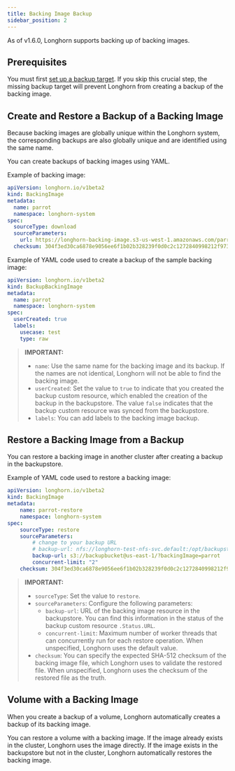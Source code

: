 ```yaml
---
title: Backing Image Backup
sidebar_position: 2
---
```


<head>
  <link rel="canonical" href="https://main--longhornio-docusaurus.netlify.app/advanced-resources/backing-image/backing-image-backup"/>
</head>

As of v1.6.0, Longhorn supports backing up of backing images.

## Prerequisites

You must first [set up a backup target](../../snapshots-and-backups/backup-and-restore/set-backup-target). If you skip this crucial step, the missing backup target will prevent Longhorn from creating a backup of the backing image.

## Create and Restore a Backup of a Backing Image

Because backing images are globally unique within the Longhorn system, the corresponding backups are also globally unique and are identified using the same name.

You can create backups of backing images using YAML. 

Example of backing image:
```yaml
apiVersion: longhorn.io/v1beta2
kind: BackingImage
metadata:
  name: parrot
  namespace: longhorn-system
spec:
  sourceType: download
  sourceParameters:
    url: https://longhorn-backing-image.s3-us-west-1.amazonaws.com/parrot.raw
  checksum: 304f3ed30ca6878e9056ee6f1b02b328239f0d0c2c1272840998212f9734b196371560b3b939037e4f4c2884ce457c2cbc9f0621f4f5d1ca983983c8cdf8cd9a
```

Example of YAML code used to create a backup of the sample backing image:
```yaml
apiVersion: longhorn.io/v1beta2
kind: BackupBackingImage
metadata:
  name: parrot
  namespace: longhorn-system
spec:
  userCreated: true
  labels:
    usecase: test
    type: raw
```

> **IMPORTANT:**
> - `name`: Use the same name for the backing image and its backup. If the names are not identical, Longhorn will not be able to find the backing image.
> - `userCreated`: Set the value to `true` to indicate that you created the backup custom resource, which enabled the creation of the backup in the backupstore. The value `false` indicates that the backup custom resource was synced from the backupstore.
> - `labels`: You can add labels to the backing image backup.

## Restore a Backing Image from a Backup
You can restore a backing image in another cluster after creating a backup in the backupstore.

Example of YAML code used to restore a backing image:
```yaml
apiVersion: longhorn.io/v1beta2
kind: BackingImage
metadata:
    name: parrot-restore
    namespace: longhorn-system
spec:
    sourceType: restore
    sourceParameters:
        # change to your backup URL
        # backup-url: nfs://longhorn-test-nfs-svc.default:/opt/backupstore?backingImage=parrot
        backup-url: s3://backupbucket@us-east-1/?backingImage=parrot
        concurrent-limit: "2"
    checksum: 304f3ed30ca6878e9056ee6f1b02b328239f0d0c2c1272840998212f9734b196371560b3b939037e4f4c2884ce457c2cbc9f0621f4f5d1ca983983c8cdf8cd9a
```

> **IMPORTANT:**
> - `sourceType`: Set the value to `restore`.
> - `sourceParameters`: Configure the following parameters:
>   - `backup-url`: URL of the backing image resource in the backupstore. You can find this information in the status of the backup custom resource `.Status.URL`.
>   - `concurrent-limit`: Maximum number of worker threads that can concurrently run for each restore operation. When unspecified, Longhorn uses the default value.
> - `checksum`: You can specify the expected SHA-512 checksum of the backing image file, which Longhorn uses to validate the restored file. When unspecified, Longhorn uses the checksum of the restored file as the truth.

## Volume with a Backing Image

When you create a backup of a volume, Longhorn automatically creates a backup of its backing image.

You can restore a volume with a backing image. If the image already exists in the cluster, Longhorn uses the image directly. If the image exists in the backupstore but not in the cluster, Longhorn automatically restores the backing image.